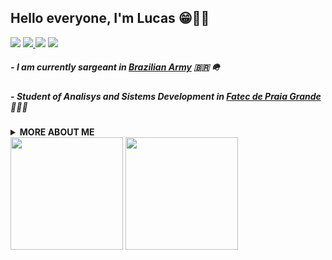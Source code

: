 ## Hello everyone, I'm Lucas 😁🤙🏿

<div>
<a href="https://www.linkedin.com/in/lucas-carvalho-06" target="_blank"><img src="https://img.shields.io/badge/-LinkedIn-%230077B5?style=for-the-badge&logo=linkedin&logoColor=white" target="_blank"></a>   
<a href="https://www.github.com/luke-oak/" target="blank"><img src="https://img.shields.io/badge/GitHub-181717.svg?style=for-the-badge&logo=GitHub&logoColor=white">
<a href = "mailto:lucas.santos276@fatec.sp.gov.br"><img src="https://img.shields.io/badge/Microsoft%20Outlook-0078D4.svg?style=for-the-badge&logo=Microsoft-Outlook&logoColor=white" target="_blank"></a>
<a href="https://instagram.com/don_preton" target="_blank"><img src="https://img.shields.io/badge/-Instagram-%23E4405F?style=for-the-badge&logo=instagram&logoColor=white" target="_blank"></a>
</div>

##### - _I am currently sargeant in [Brazilian Army](https://www.eb.mil.br/)_ 🇧🇷 🪖
##### - _Student of Analisys and Sistems Development in [Fatec de Praia Grande](https://www.fatecpg.edu.br/)_ 👨🏿‍💻
 
<details>
  <summary><b>MORE ABOUT ME</b></summary>
  
  ~~~python
  import me
  
  class LukeOak:
      def __init__(self):
          self.name = "Lucas Carvalho Santos"
          self.age = "23yo"
          self.area = ["Back-End", "DBA"]
          self.code = ["python","MySQL","PostgreSQL","Oracle","HTML","CSS","php"]
          self.learning = ["docker","python","django"]
  
      def fun_facts(self):
          self.basketball_position = "Point Guard" ⛹🏿
          self.basketball_team = "Oklahoma City Thunder" ⚡
          self.pets = ["Donnie" 🐈, "Pride" 🐈]
          self.favorite_serie = "Daredevil"
          self.most_listened_song = "Cardigan - Don Toliver"
          
  ~~~
  
  
  > _"Great things come from hard work and perseverance. No excuses."_ 💪🏿

— Kobe Bean Bryant
  
<div><img src="https://thumbs.gfycat.com/ExhaustedAptKite-size_restricted.gif" allign="center" width="450" height="300"></div>  

</details>
  
<div><img height="180em" src="https://github-readme-stats.vercel.app/api?username=luke-oak&show_icons=true&theme=transparent"> <img height="180em" src="https://github-readme-stats.vercel.app/api/top-langs/?username=luke-oak&layout=compact&show_icons=true&theme=transparent")></div>


<!--
**luke-oak/luke-oak** is a ✨ _special_ ✨ repository because its `README.md` (this file) appears on your GitHub profile.

Here are some ideas to get you started:

- 🔭 I’m currently working on ...
- 🌱 I’m currently learning ...
- 👯 I’m looking to collaborate on ...
- 🤔 I’m looking for help with ...
- 💬 Ask me about ...
- 📫 How to reach me: ...
- 😄 Pronouns: ...
- ⚡ Fun fact: ...
-->
